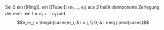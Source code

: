 Sei $S$ ein [[Ring]], ein [[Tupel]] $(e_1, ..., e_t)$ aus $S$ heißt idempotente Zerlegung der eins $\iff 1 = e_1 + \cdots e_t$
und $$e_ie_j = \begin{cases}e_i, & i = j, \\ 0, & i \neq j.\end{cases}$$